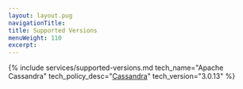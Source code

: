 ```yaml
---
layout: layout.pug
navigationTitle:
title: Supported Versions
menuWeight: 110
excerpt:
---
```


{% include services/supported-versions.md
    tech_name="Apache Cassandra"
    tech_policy_desc="[Cassandra](http://cassandra.apache.org/download/)"
    tech_version="3.0.13" %}
